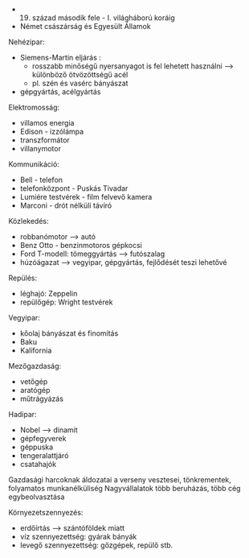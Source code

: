- 19. század második fele - I. világháború koráig
- Német császárság és Egyesült Államok

Nehézipar:
- Siemens-Martin eljárás :
	- rosszabb minőségű nyersanyagot is fel lehetett használni --> különböző ötvözöttségű acél 
	- pl. szén és vasérc bányászat
- gépgyártás, acélgyártás

Elektromosság:
- villamos energia
- Edison - izzólámpa
- transzformátor
- villanymotor

Kommunikáció:
- Bell - telefon
- telefonközpont - Puskás Tivadar
- Lumiére testvérek - film felvevő kamera
- Marconi - drót nélküli távíró

Közlekedés:
- robbanómotor --> autó
- Benz Otto - benzinmotoros gépkocsi
- Ford T-modell: tömeggyártás --> futószalag
- húzóágazat --> vegyipar, gépgyártás, fejlődését teszi lehetővé

Repülés:
- léghajó: Zeppelin
- repülőgép: Wright testvérek

Vegyipar:
- kőolaj bányászat és finomítás
- Baku 
- Kalifornia

Mezőgazdaság:
- vetőgép
- aratógép
- műtrágyázás

Hadipar:
- Nobel --> dinamit
- gépfegyverek
- géppuska
- tengeralattjáró
- csatahajók

Gazdasági harcoknak áldozatai a verseny vesztesei, tönkrementek, folyamatos munkanélküliség
Nagyvállalatok több beruházás, több cég egybeolvasztása

Környezetszennyezés:
- erdőírtás --> szántóföldek miatt
- víz szennyezettség: gyárak bányák
- levegő szennyezettség: gőzgépek, repülő stb.